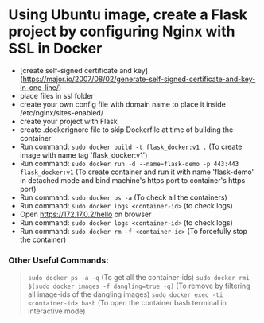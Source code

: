 # Using Ubuntu image, create a Flask project by configuring Nginx with SSL in Docker

* [create self-signed certificate and key] (https://major.io/2007/08/02/generate-self-signed-certificate-and-key-in-one-line/)
* place files in ssl folder 
* create your own config file with domain name to place it inside /etc/nginx/sites-enabled/
* create your project with Flask
* create .dockerignore file to skip Dockerfile at time of building the container
* Run command: `sudo docker build -t flask_docker:v1 .` (To create image with name tag 'flask_docker:v1')
* Run command: `sudo docker run -d --name=flask-demo -p 443:443 flask_docker:v1` (To create container and run it with name 'flask-demo' in detached mode and bind machine's https port to container's https port)
* Run command: `sudo docker ps -a` (To check all the containers)
* Run command: `sudo docker logs <container-id>` (to check logs)
* Open https://172.17.0.2/hello on browser
* Run command: `sudo docker logs <container-id>` (to check logs)
* Run command: `sudo docker rm -f <container-id>` (To forcefully stop the container)


### Other Useful Commands:

>`sudo docker ps -a -q` (To get all the container-ids)
>`sudo docker rmi $(sudo docker images -f dangling=true -q)` (To remove by filtering all image-ids of the dangling images)
>`sudo docker exec -ti <container-id> bash` (To open the container bash terminal in interactive mode)
